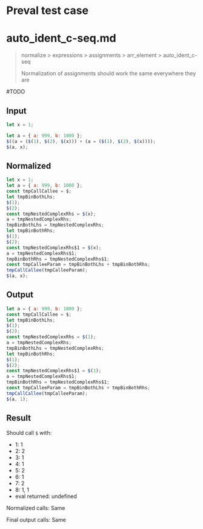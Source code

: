# Preval test case

# auto_ident_c-seq.md

> normalize > expressions > assignments > arr_element > auto_ident_c-seq
>
> Normalization of assignments should work the same everywhere they are

#TODO

## Input

`````js filename=intro
let x = 1;

let a = { a: 999, b: 1000 };
$((a = ($(1), $(2), $(x))) + (a = ($(1), $(2), $(x))));
$(a, x);
`````

## Normalized

`````js filename=intro
let x = 1;
let a = { a: 999, b: 1000 };
const tmpCallCallee = $;
let tmpBinBothLhs;
$(1);
$(2);
const tmpNestedComplexRhs = $(x);
a = tmpNestedComplexRhs;
tmpBinBothLhs = tmpNestedComplexRhs;
let tmpBinBothRhs;
$(1);
$(2);
const tmpNestedComplexRhs$1 = $(x);
a = tmpNestedComplexRhs$1;
tmpBinBothRhs = tmpNestedComplexRhs$1;
const tmpCalleeParam = tmpBinBothLhs + tmpBinBothRhs;
tmpCallCallee(tmpCalleeParam);
$(a, x);
`````

## Output

`````js filename=intro
let a = { a: 999, b: 1000 };
const tmpCallCallee = $;
let tmpBinBothLhs;
$(1);
$(2);
const tmpNestedComplexRhs = $(1);
a = tmpNestedComplexRhs;
tmpBinBothLhs = tmpNestedComplexRhs;
let tmpBinBothRhs;
$(1);
$(2);
const tmpNestedComplexRhs$1 = $(1);
a = tmpNestedComplexRhs$1;
tmpBinBothRhs = tmpNestedComplexRhs$1;
const tmpCalleeParam = tmpBinBothLhs + tmpBinBothRhs;
tmpCallCallee(tmpCalleeParam);
$(a, 1);
`````

## Result

Should call `$` with:
 - 1: 1
 - 2: 2
 - 3: 1
 - 4: 1
 - 5: 2
 - 6: 1
 - 7: 2
 - 8: 1, 1
 - eval returned: undefined

Normalized calls: Same

Final output calls: Same
